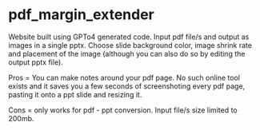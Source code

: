 # pdf_margin_extender
Website built using GPTo4 generated code. Input pdf file/s and output as images in a single pptx. Choose slide background color, image shrink rate and placement of the image (although you can also do so by editing the output pptx file). 

Pros = You can make notes around your pdf page. No such online tool exists and it saves you a few seconds of screenshoting every pdf page, pasting it onto a ppt slide and resizing it.

Cons = only works for pdf - ppt conversion. Input file/s size limited to 200mb.
